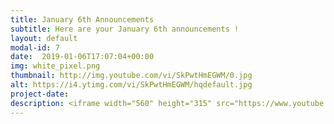 ```yaml
---
title: January 6th Announcements
subtitle: Here are your January 6th announcements !
layout: default
modal-id: 7 
date:  2019-01-06T17:07:04+00:00
img: white_pixel.png
thumbnail: http://img.youtube.com/vi/SkPwtHmEGWM/0.jpg
alt: https://i4.ytimg.com/vi/SkPwtHmEGWM/hqdefault.jpg
project-date: 
description: <iframe width="560" height="315" src="https://www.youtube.com/embed/SkPwtHmEGWM" frameborder="0" allowfullscreen></iframe> 
---
```

